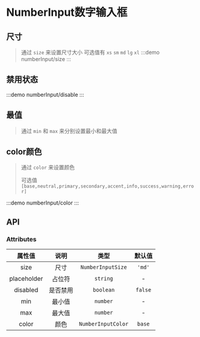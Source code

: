 # NumberInput数字输入框

## 尺寸
> 通过 `size` 来设置尺寸大小 可选值有 `xs` `sm` `md` `lg` `xl`
:::demo numberInput/size
:::

## 禁用状态
:::demo numberInput/disable
:::

## 最值
> 通过 `min` 和 `max` 来分别设置最小和最大值


## color颜色
> 通过 `color` 来设置颜色
>>
> 可选值 `[base,neutral,primary,secondary,accent,info,success,warning,error] `

:::demo numberInput/color
:::

## API

### Attributes
|   属性值    |   说明   |        类型        | 默认值  |
| :---------: | :------: | :----------------: | :-----: |
|    size     |   尺寸   | `NumberInputSize`  | `'md'`  |
| placeholder |  占位符  |      `string`      |    -    |
|  disabled   | 是否禁用 |     `boolean`      | `false` |
|     min     |  最小值  |      `number`      |    -    |
|     max     |  最大值  |      `number`      |    -    |
|    color    |   颜色   | `NumberInputColor` | `base`  |